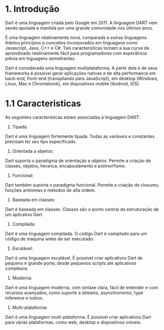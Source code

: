 # 1. Introdução #
> 
Dart é uma linguagem criada pelo Google em 2011. A linguagem DART vem sendo apoiada e mantida por uma grande
comunidade nos últimos anos.
>
> 
É uma linguagem relativamente nova, comparada a outras 
linguagens. Adotou princípios e conceitos incorporados em linguagens como Javascript, Java, C++ e C#. 
Tais caracteristicas tornam a sua curva de aprendizado relativamente fácil para 
programadores com experiência prévia em lnguagens semelhantes.
>
>
Dart é considerada uma linguagem multiplataforma. A partir dela e de seus frameworks 
é possível gerar aplicações nativas e de alta performance em back-end, front-end 
(transpilando para JavaScript), em desktop (Windows, Linux, Mac e Chromebook), em 
dispositivos mobile (Android, iOS). 
>

# 1.1 Caracteristicas #
>
As seguintes características estam associadas à linguagem DART:
>
>
>
1. Tipada: 
>>
Dart é uma linguagem fortemente tipada. Todas as variáveis e 
constantes precisam ter seu tipo especificado.
>>
> 
1. Orientada a objetos: 
>> 
Dart suporta o paradigma de orientação a objetos. Permite a criação de classes, objetos, herança, encapsulamento e polimorfismo.
>>
>
>
1. Funcional:
>> 
Dart também suporta o paradigma funcional. Permite a criação de closures, funções anônimas e métodos de alta ordem.
>>
>
>
1. Baseada em classes:
>> 
Dart é baseada em classes. Classes são o ponto central da estruturação de um aplicativo Dart.
>>
>
>
1. Compilada:
>>
Dart é uma linguagem compilada. O código Dart é compilado para um código 
de máquina antes de ser executado.
>>
>
>
1. Escalável:
>> 
Dart é uma linguagem escalável. É possível criar aplicativos Dart de pequeno e 
grande porte, desde pequenos scripts até aplicativos complexos.
>>
>
1. Moderna:
>>
Dart é uma linguagem moderna, com sintaxe clara, fácil de entender e com recursos avançados, como suporte a streams, asynchronismo, type inference e outros.
>>
>
>
1. Multi-plataforma:
>>
Dart é uma linguagem multi-plataforma. É possível criar aplicativos Dart para 
várias plataformas, como web, desktop e dispositivos móveis. 
>>
>